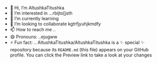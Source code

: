 - 👋 Hi, I’m AltushkaTitushka
- 👀 I’m interested in ...rbijto[jsth
- 🌱 I’m currently learning
- 💞️ I’m looking to collaborate kgtrfjyuhjkmdfy
- 📫 How to reach me ..
- 😄 Pronouns: ..ejugww
- ⚡ Fun fact: ..
AltushkaTitushka/AltushkaTitushka is a ✨ special ✨ repository because its `README.md` (this file) appears on your GitHub profile.
You can click the Preview link to take a look at your changes
